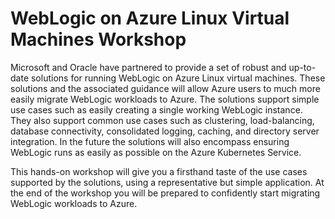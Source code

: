 # WebLogic on Azure Linux Virtual Machines Workshop

Microsoft and Oracle have partnered to provide a set of robust and up-to-date solutions for running WebLogic on Azure Linux virtual machines. These solutions and the associated guidance will allow Azure users to much more easily migrate WebLogic workloads to Azure. The solutions support simple use cases such as easily creating a single working WebLogic instance. They also support common use cases such as clustering, load-balancing, database connectivity, consolidated logging, caching, and directory server integration. In the future the solutions will also encompass ensuring WebLogic runs as easily as possible on the Azure Kubernetes Service.

This hands-on workshop will give you a firsthand taste of the use cases supported by the solutions, using a representative but simple application. At the end of the workshop you will be prepared to confidently start migrating WebLogic workloads to Azure.
